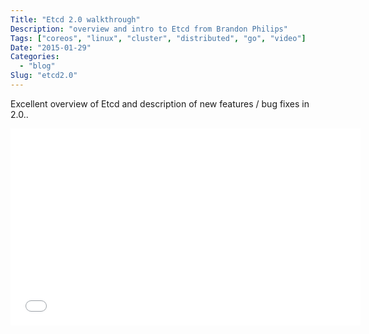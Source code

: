 ```yaml
---
Title: "Etcd 2.0 walkthrough"
Description: "overview and intro to Etcd from Brandon Philips"
Tags: ["coreos", "linux", "cluster", "distributed", "go", "video"]
Date: "2015-01-29"
Categories:
  - "blog"
Slug: "etcd2.0"
---
```


Excellent overview of Etcd and description of new features / bug fixes in 2.0..

<div class="video-container">
<iframe width="560" height="315" src="//www.youtube.com/embed/z6tjawXZ71E" frameborder="0" allowfullscreen></iframe>
</div>
